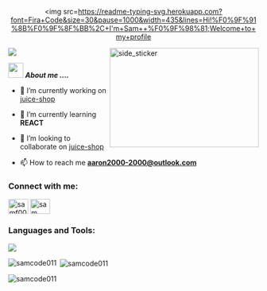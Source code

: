 <div align="center">
  
<img src=https://readme-typing-svg.herokuapp.com?font=Fira+Code&size=30&pause=1000&width=435&lines=Hi!%F0%9F%91%8B%F0%9F%8F%BB%2C+I'm+Sam++%F0%9F%98%81;Welcome+to+my+profile
></img>

</div>

<img src="https://media.licdn.com/dms/image/D5616AQHaTzOh2GHGDA/profile-displaybackgroundimage-shrink_350_1400/0/1687905277980?e=1700697600&v=beta&t=4ANnBnZwvJKQ_WQ7SBSH8rWf4aoa-6Eputuik7nU9aw">
<img align="right" width=300px height=200px alt="side_sticker" src="https://media.giphy.com/media/TEnXkcsHrP4YedChhA/giphy.gif" />

<img src="https://media.giphy.com/media/iY8CRBdQXODJSCERIr/giphy.gif" width="30px">&nbsp;***About me ....***
- 🔭 I’m currently working on [juice-shop](https://github.com/juice-shop/juice-shop)

- 🌱 I’m currently learning **REACT**

- 👯 I’m looking to collaborate on [juice-shop](https://github.com/juice-shop/juice-shop)

- 📫 How to reach me **aaron2000-2000@outlook.com**

  

<h3 align="left">Connect with me:</h3>
<p align="left">
<a href="https://twitter.com/samf001" target="blank"><img align="center" src="https://raw.githubusercontent.com/rahuldkjain/github-profile-readme-generator/master/src/images/icons/Social/twitter.svg" alt="samf001" height="30" width="40" /></a>
<a href="https://linkedin.com/in/sam-flores-orihuela" target="blank"><img align="center" src="https://raw.githubusercontent.com/rahuldkjain/github-profile-readme-generator/master/src/images/icons/Social/linked-in-alt.svg" alt="sam flores orihuela" height="30" width="40" /></a>
</p>

<h3 align="left">Languages and Tools:</h3>
<p align="left">
  <a href="https://skillicons.dev">
  <img src="https://skillicons.dev/icons?i=git,aws,bootstrap,css,github,html,js,postman,vscode&perline=12" />
  </a>
</p>


<p><img align="left" src="https://github-readme-stats.vercel.app/api/top-langs?username=samcode011&show_icons=true&locale=en&layout=compact" alt="samcode011" /></p>

<p>&nbsp;<img align="center" src="https://github-readme-stats.vercel.app/api?username=samcode011&show_icons=true&locale=en" alt="samcode011" /></p>

<p><img align="center" src="https://github-readme-streak-stats.herokuapp.com/?user=samcode011&" alt="samcode011" /></p>




